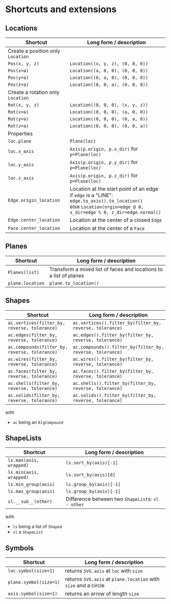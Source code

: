 # Shortcuts and extensions

## Locations

| Shortcut                          | Long form / description                                                                                                                                                   |
| --------------------------------- | ------------------------------------------------------------------------------------------------------------------------------------------------------------------------- |
| Create a position only `Location` |                                                                                                                                                                           |
| `Pos(x, y, z)`                    | `Location((x, y, z), (0, 0, 0))`                                                                                                                                          |
| `Pos(x=a)`                        | `Location((a, 0, 0), (0, 0, 0))`                                                                                                                                          |
| `Pos(y=a)`                        | `Location((0, a, 0), (0, 0, 0))`                                                                                                                                          |
| `Pos(z=a)`                        | `Location((0, 0, a), (0, 0, 0))`                                                                                                                                          |
| Create a rotation only `Location` |                                                                                                                                                                           |
| `Rot(x, y, z)`                    | `Location((0, 0, 0), (x, y, z))`                                                                                                                                          |
| `Rot(x=a)`                        | `Location((0, 0, 0), (a, 0, 0))`                                                                                                                                          |
| `Rot(y=a)`                        | `Location((0, 0, 0), (0, a, 0))`                                                                                                                                          |
| `Rot(z=a)`                        | `Location((0, 0, 0), (0, 0, a))`                                                                                                                                          |
| Properties                        |                                                                                                                                                                           |
| `loc.plane`                       | `Plane(loc)`                                                                                                                                                              |
| `loc.x_axis`                      | `Axis(p.origin, p.x_dir)` for `p=Plane(loc)`                                                                                                                              |
| `loc.y_axis`                      | `Axis(p.origin, p.y_dir)` for `p=Plane(loc)`                                                                                                                              |
| `loc.z_axis`                      | `Axis(p.origin, p.z_dir)` for `p=Plane(loc)`                                                                                                                              |
| `Edge.origin_location`            | Location at the start point of an edge</br>if `edge` is a "LINE": `edge.to_axis().to_location()`</br> else `Location(orgin=edge @ 0, x_dir=edge % 0, z_dir=edge.normal()` |
| `Edge.center_location`            | Location at the center of a closed `Edge`                                                                                                                                 |
| `Face.center_location`            | Location at the center of a `Face`                                                                                                                                        |

## Planes

| Shortcut         | Long form / description                                           |
| ---------------- | ----------------------------------------------------------------- |
| `Planes(list)`   | Transform a mixed list of faces and locations to a list of planes |
| `plane.location` | `plane.to_location()`                                             |

## Shapes

| Shortcut                                      | Long form / description                                   |
| --------------------------------------------- | --------------------------------------------------------- |
| `ac.vertices(filter_by, reverse, tolerance)`  | `ac.vertices().filter_by(filter_by, reverse, tolerance)`  |
| `ac.edges(filter_by, reverse, tolerance)`     | `ac.edges().filter_by(filter_by, reverse, tolerance)`     |
| `ac.compounds(filter_by, reverse, tolerance)` | `ac.compounds().filter_by(filter_by, reverse, tolerance)` |
| `ac.wires(filter_by, reverse, tolerance)`     | `ac.wires().filter_by(filter_by, reverse, tolerance)`     |
| `ac.faces(filter_by, reverse, tolerance)`     | `ac.faces().filter_by(filter_by, reverse, tolerance)`     |
| `ac.shells(filter_by, reverse, tolerance)`    | `ac.shells().filter_by(filter_by, reverse, tolerance)`    |
| `ac.solids(filter_by, reverse, tolerance)`    | `ac.solids().filter_by(filter_by, reverse, tolerance)`    |

with

-   `ac` being an `AlgCompound`

## ShapeLists

| Shortcut                | Long form / description                           |
| ----------------------- | ------------------------------------------------- |
| `ls.max(axis, wrapped)` | `ls.sort_by(axis)[-1]`                            |
| `ls.min(axis, wrapped)` | `ls.sort_by(axis)[0]`                             |
| `ls.min_group(axis)`    | `ls.group_by(axis)[-1]`                           |
| `ls.max_group(axis)`    | `ls.group_by(axis)[-1]`                           |
| `sl.__sub__(other)`     | Difference between two `ShapeList`s: `sl - other` |

with

-   `ls` being a list of `Shape`s
-   `sl` a `ShapeList`

## Symbols

| Shortcut               | Long form / description                                         |
| ---------------------- | --------------------------------------------------------------- |
| `loc.symbol(size=1)`   | returns `SVG.axis` at `loc` with `size`                         |
| `plane.symbol(size=1)` | returns `SVG.axis` at `plane.location` with `size` and a circle |
| `axis.symbol(size=1)`  | returns an arrow of length `size`                               |
